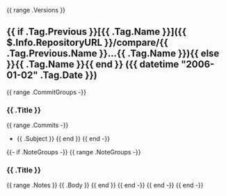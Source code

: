 {{ range .Versions }}
<a name="{{ .Tag.Name }}"></a>

## {{ if .Tag.Previous }}[{{ .Tag.Name }}]({{ $.Info.RepositoryURL }}/compare/{{ .Tag.Previous.Name }}...{{ .Tag.Name }}){{ else }}{{ .Tag.Name }}{{ end }} ({{ datetime "2006-01-02" .Tag.Date }})

{{ range .CommitGroups -}}

### {{ .Title }}

{{ range .Commits -}}

* {{ .Subject }} {{ end }} {{ end -}}

{{- if .NoteGroups -}} {{ range .NoteGroups -}}

### {{ .Title }}

{{ range .Notes }} {{ .Body }} {{ end }} {{ end -}} {{ end -}} {{ end -}}
